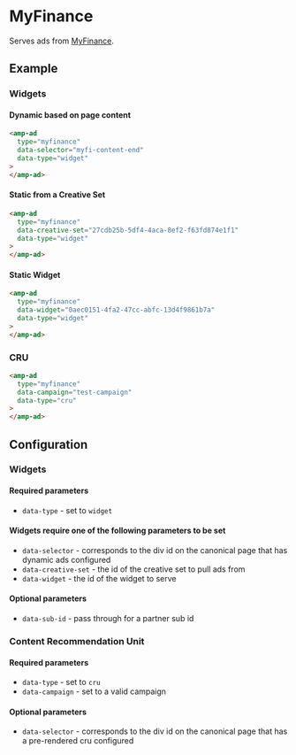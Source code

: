 <!---
Copyright 2021 The AMP HTML Authors. All Rights Reserved.

Licensed under the Apache License, Version 2.0 (the "License");
you may not use this file except in compliance with the License.
You may obtain a copy of the License at

      http://www.apache.org/licenses/LICENSE-2.0

Unless required by applicable law or agreed to in writing, software
distributed under the License is distributed on an "AS-IS" BASIS,
WITHOUT WARRANTIES OR CONDITIONS OF ANY KIND, either express or implied.
See the License for the specific language governing permissions and
limitations under the License.
-->

# MyFinance

Serves ads from [MyFinance](https://www.myfinance.com/).

## Example

### Widgets

#### Dynamic based on page content

```html
<amp-ad
  type="myfinance"
  data-selector="myfi-content-end"
  data-type="widget"
>
</amp-ad>
```

#### Static from a Creative Set

```html
<amp-ad
  type="myfinance"
  data-creative-set="27cdb25b-5df4-4aca-8ef2-f63fd874e1f1"
  data-type="widget"
>
</amp-ad>
```

#### Static Widget

```html
<amp-ad
  type="myfinance"
  data-widget="0aec0151-4fa2-47cc-abfc-13d4f9861b7a"
  data-type="widget"
>
</amp-ad>
```

### CRU

```html
<amp-ad
  type="myfinance"
  data-campaign="test-campaign"
  data-type="cru"
>
</amp-ad>
```

## Configuration

### Widgets

#### Required parameters

-   `data-type` - set to `widget`

#### Widgets require one of the following parameters to be set

-   `data-selector` - corresponds to the div id on the canonical page that has dynamic ads configured
-   `data-creative-set` - the id of the creative set to pull ads from
-   `data-widget` - the id of the widget to serve

#### Optional parameters

-   `data-sub-id` - pass through for a partner sub id

### Content Recommendation Unit

#### Required parameters

-   `data-type` - set to `cru`
-   `data-campaign` - set to a valid campaign

#### Optional parameters

-   `data-selector` - corresponds to the div id on the canonical page that has a pre-rendered cru configured

